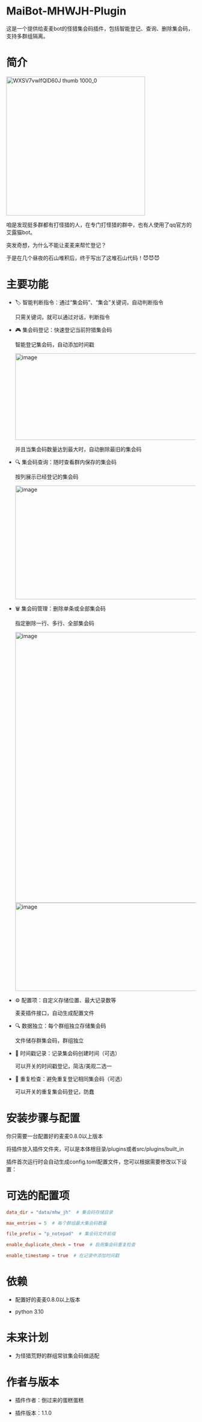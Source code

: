 # MaiBot-MHWJH-Plugin
这是一个提供给麦麦bot的怪猎集会码插件，包括智能登记、查询、删除集会码，支持多群组隔离。


# 简介
<img width="369" height="369" alt="WXSV7vwlfQlD60J thumb 1000_0" src="https://github.com/user-attachments/assets/6c9e5db8-77e5-4b13-b14d-c88ffe6f1e48" />

咱是发现挺多群都有打怪猎的人，在专门打怪猎的群中，也有人使用了qq官方的艾露猫bot。

突发奇想，为什么不能让麦麦来帮忙登记？

于是在几个昼夜的石山堆积后，终于写出了这堆石山代码！😈😈😈


# 主要功能
- 🏷️ 智能判断指令：通过“集会码”、“集会”关键词，自动判断指令

    只需关键词，就可以通过对话，判断指令

  
- 🎮 集会码登记：快速登记当前狩猎集会码

    智能登记集会码，自动添加时间戳

    <img width="1075" height="230" alt="image" src="https://github.com/user-attachments/assets/5c26e202-2905-4080-a641-8cc4a09c6892" />

    并且当集会码数量达到最大时，自动删除最旧的集会码
    
    
- 🔍 集会码查询：随时查看群内保存的集会码

    按列展示已经登记的集会码
  
    <img width="1074" height="302" alt="image" src="https://github.com/user-attachments/assets/e085a219-f96b-4867-9a99-f2abe50738f5" />
  

- 🗑️ 集会码管理：删除单条或全部集会码

    指定删除一行、多行、全部集会码

    <img width="1095" height="719" alt="image" src="https://github.com/user-attachments/assets/4cd8f331-5bfd-4849-bc50-33e621ef37d7" />

    <img width="1065" height="234" alt="image" src="https://github.com/user-attachments/assets/21e4f91a-e63e-4d66-bac2-debe30657ea1" />
    

- ⚙️ 配置项：自定义存储位置、最大记录数等

    麦麦插件接口，自动生成配置文件
  

- 🔍 数据独立：每个群组独立存储集会码

    文件储存群集会码，群组独立
  

- 📅 时间戳记录：记录集会码创建时间（可选）

    可以开关的时间戳登记，简洁/美观二选一
  

- 🔄 重复检查：避免重复登记相同集会码（可选）

    可以开关的重复集会码登记，防蠢
  

# 安装步骤与配置
你只需要一台配置好的麦麦0.8.0以上版本

将插件放入插件文件夹，可以是本体根目录/plugins或者src/plugins/built_in

插件首次运行时会自动生成config.toml配置文件，您可以根据需要修改以下设置：


# 可选的配置项

```toml
data_dir = "data/mhw_jh"  # 集会码存储目录

max_entries = 5  # 每个群组最大集会码数量

file_prefix = "p_notepad"  # 集会码文件前缀

enable_duplicate_check = true  # 启用集会码重复检查

enable_timestamp = true  # 在记录中添加时间戳

```


# 依赖
- 配置好的麦麦0.8.0以上版本

- python 3.10


# 未来计划
- 为怪猎荒野的群组常驻集会码做适配


# 作者与版本

- 插件作者：倒过来的蛋糕蛋糕

- 插件版本：1.1.0
